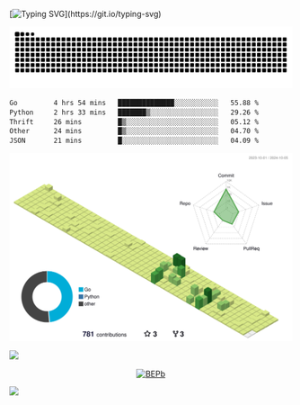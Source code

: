 [![Typing SVG](https://readme-typing-svg.demolab.com?font=JetBrains+Mono&duration=3000&center=true&vCenter=true&multiline=true&repeat=false&width=800&height=80&lines=Welcome+to+KevinMatt's+workshop;Do+not+go+gentle+into+that+good+night.)](https://git.io/typing-svg)

![snake-grid](https://raw.githubusercontent.com/kevinmatthe/kevinmatthe/output/github-contribution-grid-snake-dark.svg)

<!--START_SECTION:waka-->

```txt
Go         4 hrs 54 mins   ██████████████░░░░░░░░░░░   55.88 %
Python     2 hrs 33 mins   ███████▒░░░░░░░░░░░░░░░░░   29.26 %
Thrift     26 mins         █▒░░░░░░░░░░░░░░░░░░░░░░░   05.12 %
Other      24 mins         █▒░░░░░░░░░░░░░░░░░░░░░░░   04.70 %
JSON       21 mins         █░░░░░░░░░░░░░░░░░░░░░░░░   04.09 %
```

<!--END_SECTION:waka-->

<!--   profile-green-animate -->
![](./profile-3d-contrib/profile-green-animate.svg)

<!--  2d history skills -->
<img src="https://cr-skills-chart-widget.azurewebsites.net/api/api?username=kevinmatthe" width="auto"></img>

<p align="center"> 
<a href="https://github.com/ryo-ma/github-profile-trophy"><img src="https://github-profile-trophy.vercel.app/?username=kevinmatthe" alt="BEPb" /></a>
</p>

<img src="https://cr-ss-service.azurewebsites.net/api/ScreenShot?widget=summary&username=kevinmatthe" width="auto"></img>
